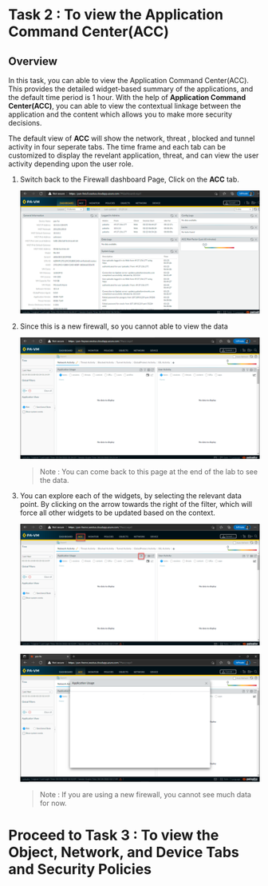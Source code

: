 # Task 2 : To view the Application Command Center(ACC)

## Overview

In this task, you can able to view the Application Command Center(ACC). This provides the detailed widget-based summary of the applications, and the default time period is 1 hour. With the help of **Application Command Center(ACC)**, you can able to view the contextual linkage between the application and the content which allows you to make more security decisions. 

The default view of **ACC** will show the network, threat , blocked and tunnel activity in four seperate tabs. The time frame and each tab can be customized to display the revelant application, threat, and can view the user activity depending upon the user role.

1. Switch back to the Firewall dashboard Page, Click on the **ACC** tab.
 
    ![](../images/image06.png)

1. Since this is a new firewall, so you cannot able to view the data

    ![](../images/image07.png)
    
    >Note : You can come back to this page at the end of the lab to see the data.  

1. You can explore each of the widgets, by selecting the relevant data point. By clicking on the arrow towards the right of the filter, which will force all other widgets to be updated based on the context.

    ![](../images/image020.png)
    
    ![](../images/image021.png)

    >Note : If you are using a new firewall, you cannot see much data for now.


# Proceed to Task 3 : To view the Object, Network, and Device Tabs and Security Policies
